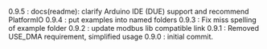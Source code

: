 0.9.5 : docs(readme): clarify Arduino IDE (DUE) support and recommend PlatformIO
0.9.4 : put examples into named folders
0.9.3 : Fix miss spelling of example folder
0.9.2 : update modbus lib compatible link
0.9.1 :  Removed USE_DMA requirement, simplified usage
0.9.0 : initial commit.